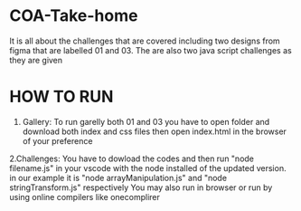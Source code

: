 # COA-Take-home
It is all about the challenges that are covered including two designs 
from figma that are labelled 01 and 03.
The are also two java script challenges as they are given
# HOW TO RUN
1. Gallery:
   To run garelly both 01 and 03 you have to open folder and download both index and css files then open index.html in the 
   browser of your preference

 2.Challenges:
   You have to dowload the codes and then run "node filename.js" in your vscode with the node installed of the updated version.
   in our example it is "node arrayManipulation.js"
   and "node stringTransform.js" respectively
   You may also run in browser or run by using online compilers like onecomplirer
